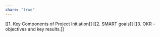 ```yaml
---
share: "true"
---
```

[[1. Key Components of Project Initiation]]
[[2. SMART goals]]
[[3. OKR -  objectives and key results.]]
